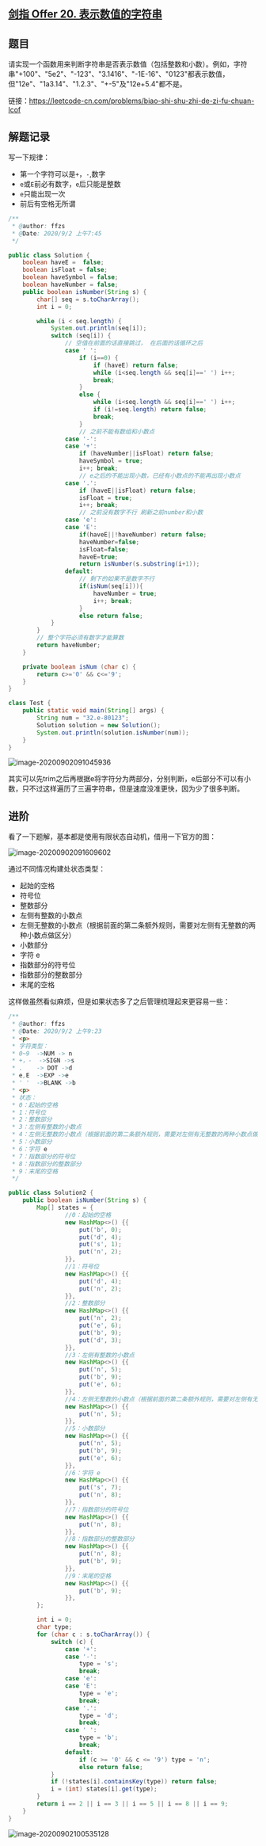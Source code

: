 ## [剑指 Offer 20. 表示数值的字符串](https://leetcode-cn.com/problems/biao-shi-shu-zhi-de-zi-fu-chuan-lcof/)

## 题目

请实现一个函数用来判断字符串是否表示数值（包括整数和小数）。例如，字符串"+100"、"5e2"、"-123"、"3.1416"、"-1E-16"、"0123"都表示数值，但"12e"、"1a3.14"、"1.2.3"、"+-5"及"12e+5.4"都不是。


链接：https://leetcode-cn.com/problems/biao-shi-shu-zhi-de-zi-fu-chuan-lcof

## 解题记录

写一下规律：

+ 第一个字符可以是`+`，`-`,数字
+ `e`或`E`前必有数字，`e`后只能是整数
+ `e`只能出现一次
+ 前后有空格无所谓

```java
/**
 * @author: ffzs
 * @Date: 2020/9/2 上午7:45
 */

public class Solution {
    boolean haveE =  false;
    boolean isFloat = false;
    boolean haveSymbol = false;
    boolean haveNumber = false;
    public boolean isNumber(String s) {
        char[] seq = s.toCharArray();
        int i = 0;

        while (i < seq.length) {
            System.out.println(seq[i]);
            switch (seq[i]) {
                // 空值在前面的话直接跳过， 在后面的话循环之后
                case ' ':
                    if (i==0) {
                        if (haveE) return false;
                        while (i<seq.length && seq[i]==' ') i++;
                        break;
                    }
                    else {
                        while (i<seq.length && seq[i]==' ') i++;
                        if (i!=seq.length) return false;
                        break;
                    }
                    // 之前不能有数组和小数点
                case '-':
                case '+':
                    if (haveNumber||isFloat) return false;
                    haveSymbol = true;
                    i++; break;
                    // e之后的不能出现小数，已经有小数点的不能再出现小数点
                case '.':
                    if (haveE||isFloat) return false;
                    isFloat = true;
                    i++; break;
                    // 之前没有数字不行 刷新之前number和小数
                case 'e':
                case 'E':
                    if(haveE||!haveNumber) return false;
                    haveNumber=false;
                    isFloat=false;
                    haveE=true;
                    return isNumber(s.substring(i+1));
                default:
                    // 剩下的如果不是数字不行
                    if(isNum(seq[i])){
                        haveNumber = true;
                        i++; break;
                    }
                    else return false;
            }
        }
        // 整个字符必须有数字才能算数
        return haveNumber;
    }

    private boolean isNum (char c) {
        return c>='0' && c<='9';
    }
}

class Test {
    public static void main(String[] args) {
        String num = "32.e-80123";
        Solution solution = new Solution();
        System.out.println(solution.isNumber(num));
    }
}
```

![image-20200902091045936](README.assets/image-20200902091045936.png)

其实可以先trim之后再根据e将字符分为两部分，分别判断，e后部分不可以有小数，只不过这样遍历了三遍字符串，但是速度没准更快，因为少了很多判断。

## 进阶

看了一下题解，基本都是使用有限状态自动机，借用一下官方的图：

![image-20200902091609602](README.assets/image-20200902091609602.png)

通过不同情况构建处状态类型：

+ 起始的空格
+ 符号位
+ 整数部分
+ 左侧有整数的小数点
+ 左侧无整数的小数点（根据前面的第二条额外规则，需要对左侧有无整数的两种小数点做区分）
+ 小数部分
+ 字符 e
+ 指数部分的符号位
+ 指数部分的整数部分
+ 末尾的空格

这样做虽然看似麻烦，但是如果状态多了之后管理梳理起来更容易一些：

```java
/**
 * @author: ffzs
 * @Date: 2020/9/2 上午9:23
 * <p>
 * 字符类型：
 * 0~9  ->NUM -> n
 * +，-  ->SIGN ->s
 * .    -> DOT ->d
 * e,E  ->EXP ->e
 * ' '  ->BLANK ->b
 * <p>
 * 状态：
 * 0：起始的空格
 * 1：符号位
 * 2：整数部分
 * 3：左侧有整数的小数点
 * 4：左侧无整数的小数点（根据前面的第二条额外规则，需要对左侧有无整数的两种小数点做区分）
 * 5：小数部分
 * 6：字符 e
 * 7：指数部分的符号位
 * 8：指数部分的整数部分
 * 9：末尾的空格
 */

public class Solution2 {
    public boolean isNumber(String s) {
        Map[] states = {
                //0：起始的空格
                new HashMap<>() {{
                    put('b', 0);
                    put('d', 4);
                    put('s', 1);
                    put('n', 2);
                }},
                //1：符号位
                new HashMap<>() {{
                    put('d', 4);
                    put('n', 2);
                }},
                //2：整数部分
                new HashMap<>() {{
                    put('n', 2);
                    put('e', 6);
                    put('b', 9);
                    put('d', 3);
                }},
                //3：左侧有整数的小数点
                new HashMap<>() {{
                    put('n', 5);
                    put('b', 9);
                    put('e', 6);
                }},
                //4：左侧无整数的小数点（根据前面的第二条额外规则，需要对左侧有无整数的两种小数点做区分）
                new HashMap<>() {{
                    put('n', 5);
                }},
                //5：小数部分
                new HashMap<>() {{
                    put('n', 5);
                    put('b', 9);
                    put('e', 6);
                }},
                //6：字符 e
                new HashMap<>() {{
                    put('s', 7);
                    put('n', 8);
                }},
                //7：指数部分的符号位
                new HashMap<>() {{
                    put('n', 8);
                }},
                //8：指数部分的整数部分
                new HashMap<>() {{
                    put('n', 8);
                    put('b', 9);
                }},
                //9：末尾的空格
                new HashMap<>() {{
                    put('b', 9);
                }},
        };

        int i = 0;
        char type;
        for (char c : s.toCharArray()) {
            switch (c) {
                case '+':
                case '-':
                    type = 's';
                    break;
                case 'e':
                case 'E':
                    type = 'e';
                    break;
                case '.':
                    type = 'd';
                    break;
                case ' ':
                    type = 'b';
                    break;
                default:
                    if (c >= '0' && c <= '9') type = 'n';
                    else return false;
            }
            if (!states[i].containsKey(type)) return false;
            i = (int) states[i].get(type);
        }
        return i == 2 || i == 3 || i == 5 || i == 8 || i == 9;
    }
}
```

![image-20200902100535128](README.assets/image-20200902100535128.png)